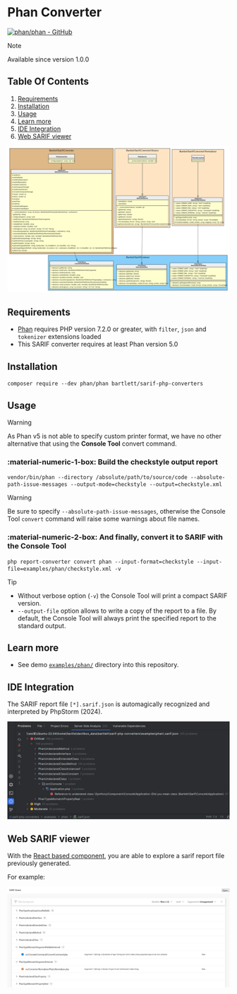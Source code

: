 <!-- markdownlint-disable MD013 -->
# Phan Converter

[![phan/phan - GitHub](https://gh-card.dev/repos/phan/phan.svg?fullname=)](https://github.com/phan/phan)

> [!NOTE]
>
> Available since version 1.0.0

## Table Of Contents

1. [Requirements](#requirements)
2. [Installation](#installation)
3. [Usage](#usage)
4. [Learn more](#learn-more)
5. [IDE Integration](#ide-integration)
6. [Web SARIF viewer](#web-sarif-viewer)

![phan converter](../assets/images/converter-phan.graphviz.svg)

## Requirements

* [Phan][phan] requires PHP version 7.2.0 or greater, with `filter`, `json` and `tokenizer` extensions loaded
* This SARIF converter requires at least Phan version 5.0

## Installation

```shell
composer require --dev phan/phan bartlett/sarif-php-converters
```

## Usage

> [!WARNING]
>
> As Phan v5 is not able to specify custom printer format,
> we have no other alternative that using the **Console Tool** convert command.

### :material-numeric-1-box: Build the checkstyle output report

```shell
vendor/bin/phan --directory /absolute/path/to/source/code --absolute-path-issue-messages --output-mode=checkstyle --output=checkstyle.xml
```

> [!WARNING]
>
> Be sure to specify `--absolute-path-issue-messages`, otherwise the Console Tool `convert` command
> will raise some warnings about file names.

### :material-numeric-2-box: And finally, convert it to SARIF with the **Console Tool**

```shell
php report-converter convert phan --input-format=checkstyle --input-file=examples/phan/checkstyle.xml -v
```

> [!TIP]
>
> * Without verbose option (`-v`) the Console Tool will print a compact SARIF version.
> * `--output-file` option allows to write a copy of the report to a file. By default, the Console Tool will always print the specified report to the standard output.

## Learn more

* See demo [`examples/phan/`][example-folder] directory into this repository.

## IDE Integration

The SARIF report file `[*].sarif.json` is automagically recognized and interpreted by PhpStorm (2024).

![PHPStorm integration](../assets/images/phpstorm-phan.png)

## Web SARIF viewer

With the [React based component][sarif-web-component], you are able to explore a sarif report file previously generated.

For example:

![sarif-web-phan](../assets/images/sarif-web-phan.png)

[example-folder]: https://github.com/llaville/sarif-php-converters/blob/1.0/examples/phan/
[phan]: https://github.com/phan/phan
[sarif-web-component]: https://github.com/Microsoft/sarif-web-component
